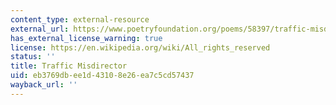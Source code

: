 ```yaml
---
content_type: external-resource
external_url: https://www.poetryfoundation.org/poems/58397/traffic-misdirector
has_external_license_warning: true
license: https://en.wikipedia.org/wiki/All_rights_reserved
status: ''
title: Traffic Misdirector
uid: eb3769db-ee1d-4310-8e26-ea7c5cd57437
wayback_url: ''
---
```

